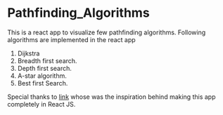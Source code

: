 # Pathfinding_Algorithms

This is a react app to visualize few pathfinding algorithms. Following algorithms are implemented in the react app
1. Dijkstra
2. Breadth first search.
3. Depth first search.
4. A-star algorithm.
5. Best first Search.

Special thanks to [link](https://github.com/clementmihailescu/Pathfinding-Visualizer) whose was the inspiration behind making this app completely in React JS.
